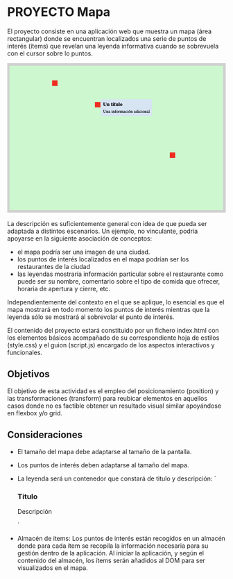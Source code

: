 # PROYECTO Mapa

El proyecto consiste en una aplicación web que muestra un mapa (área rectangular) donde
se encuentran localizados una serie de puntos de interés (ítems) que revelan una leyenda informativa cuando se sobrevuela con el cursor sobre lo puntos.

![Ejemplo de mapa](./img/EjemploMapa.png)

La descripción es suficientemente general con idea de que pueda ser adaptada a distintos escenarios.
Un ejemplo, no vinculante, podría apoyarse en la siguiente asociación de conceptos:

- el mapa podría ser una imagen de una ciudad.
- los puntos de interés localizados en el mapa podrían ser los restaurantes de la ciudad
- las leyendas mostraría información particular sobre el restaurante como puede ser su nombre, comentario sobre el tipo de comida que ofrecer, horaria de apertura y cierre, etc.

Independientemente del contexto en el que se aplique, lo esencial es que el mapa mostrará en todo momento los puntos de interés mientras que la leyenda sólo se mostrará al sobrevolar el punto de interés.

El contenido del proyecto estará constituido por un fichero index.html con los elementos básicos acompañado de su correspondiente hoja de estilos (style.css) y
el guion (script.js) encargado de los aspectos interactivos y funcionales.

## Objetivos

El objetivo de esta actividad es el empleo del posicionamiento (position) y las transformaciones (transform) para
reubicar elementos en aquellos casos donde no es factible obtener un resultado visual similar apoyándose en flexbox y/o grid.

## Consideraciones

- El tamaño del mapa debe adaptarse al tamaño de la pantalla.
- Los puntos de interés deben adaptarse al tamaño del mapa.
- La leyenda será un contenedor que constará de titulo y descripción:
  ` <div>
  <h3>Título</h3>
  <p>Descripción</p>
    </div>`

- Almacén de items: Los puntos de interés están recogidos en un almacén donde para cada ítem se recopila la información necesaria para su gestión dentro de la aplicación. Al iniciar la aplicación, y según el contenido del almacén,
  los ítems serán añadidos al DOM para ser visualizados en el mapa.
